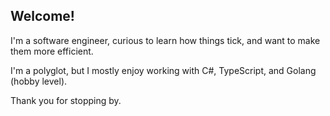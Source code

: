 ## Welcome!

I'm a software engineer, curious to learn how things tick, and want to make them more efficient.

I'm a polyglot, but I mostly enjoy working with C#, TypeScript, and Golang (hobby level).

Thank you for stopping by.

